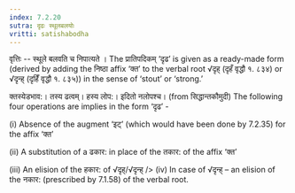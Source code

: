 ```yaml
---
index: 7.2.20
sutra: दृढः स्थूलबलयोः
vritti: satishabodha
---
```






वृत्तिः -- स्‍थूले बलवति च निपात्‍यते । The प्रातिपदिकम् ‘दृढ’ is given as a ready-made form (derived by adding the निष्ठा affix ‘क्त’ to the verbal root √दृह् (दृहँ वृद्धौ १. ८३४) or √दृन्ह् (दृहिँ वृद्धौ १. ८३५)) in the sense of ‘stout’ or ‘strong.’


क्तस्येडभाव:। तस्य ढत्वम्। हस्य लोप:। इदितो नलोपश्च। (from सिद्धान्तकौमुदी) The following four operations are implies in the form ‘दृढ’ -

(i) Absence of the augment ‘इट्’ (which would have been done by 7.2.35) for the affix ‘क्त’

(ii) A substitution of a ढकार: in place of the तकार: of the affix ‘क्त’

(iii) An elision of the हकार: of √दृह्/√दृन्ह् /> (iv) In case of √दृन्ह् – an elision of the नकार: (prescribed by 7.1.58) of the verbal root.

